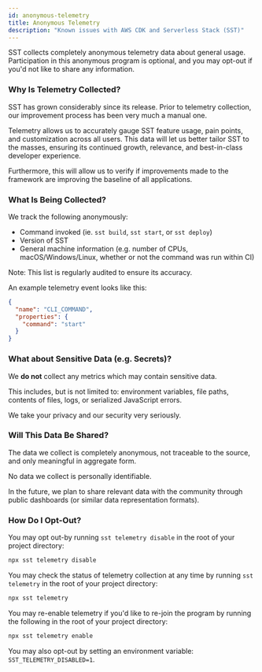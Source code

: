 ```yaml
---
id: anonymous-telemetry
title: Anonymous Telemetry
description: "Known issues with AWS CDK and Serverless Stack (SST)"
---
```


SST collects completely anonymous telemetry data about general usage. Participation in this anonymous program is optional, and you may opt-out if you'd not like to share any information.

### Why Is Telemetry Collected?

SST has grown considerably since its release. Prior to telemetry collection, our improvement process has been very much a manual one.

Telemetry allows us to accurately gauge SST feature usage, pain points, and customization across all users. This data will let us better tailor SST to the masses, ensuring its continued growth, relevance, and best-in-class developer experience.

Furthermore, this will allow us to verify if improvements made to the framework are improving the baseline of all applications.

### What Is Being Collected?

We track the following anonymously:

- Command invoked (ie. `sst build`, `sst start`, or `sst deploy`)
- Version of SST
- General machine information (e.g. number of CPUs, macOS/Windows/Linux, whether or not the command was run within CI)

Note: This list is regularly audited to ensure its accuracy.

An example telemetry event looks like this:

```json
{
  "name": "CLI_COMMAND",
  "properties": {
    "command": "start"
  }
}
```

### What about Sensitive Data (e.g. Secrets)?

We **do not** collect any metrics which may contain sensitive data.

This includes, but is not limited to: environment variables, file paths, contents of files, logs, or serialized JavaScript errors.

We take your privacy and our security very seriously.

### Will This Data Be Shared?

The data we collect is completely anonymous, not traceable to the source, and only meaningful in aggregate form.

No data we collect is personally identifiable.

In the future, we plan to share relevant data with the community through public dashboards (or similar data representation formats).

### How Do I Opt-Out?

You may opt out-by running `sst telemetry disable` in the root of your project directory:

```bash
npx sst telemetry disable
```
You may check the status of telemetry collection at any time by running `sst telemetry` in the root of your project directory:

```bash
npx sst telemetry
```
You may re-enable telemetry if you'd like to re-join the program by running the following in the root of your project directory:

```bash
npx sst telemetry enable
```
You may also opt-out by setting an environment variable: `SST_TELEMETRY_DISABLED=1`.